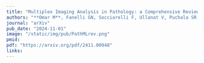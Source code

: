 ```yaml
---
title: "Multiplex Imaging Analysis in Pathology: a Comprehensive Review on Analytical Approaches and Digital Toolkits"
authors: "**Omar M**, Fanelli GN, Socciarelli F, Ullanat V, Puchala SR, Wen J, Chowdhury A, Valencia I, Scatena C, Marchionni L, Umeton R, Loda M"
journal: "arXiv"
pub_date: "2024-11-01"
image: "/static/img/pub/PathMLrev.png"
pmid:
pdf: "https://arxiv.org/pdf/2411.00948"
links:
---
```

